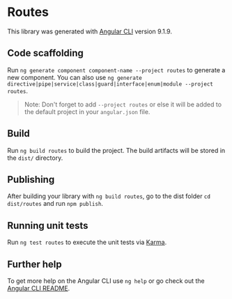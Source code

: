 # Routes

This library was generated with [Angular CLI](https://github.com/angular/angular-cli) version 9.1.9.

## Code scaffolding

Run `ng generate component component-name --project routes` to generate a new component. You can also use `ng generate directive|pipe|service|class|guard|interface|enum|module --project routes`.
> Note: Don't forget to add `--project routes` or else it will be added to the default project in your `angular.json` file. 

## Build

Run `ng build routes` to build the project. The build artifacts will be stored in the `dist/` directory.

## Publishing

After building your library with `ng build routes`, go to the dist folder `cd dist/routes` and run `npm publish`.

## Running unit tests

Run `ng test routes` to execute the unit tests via [Karma](https://karma-runner.github.io).

## Further help

To get more help on the Angular CLI use `ng help` or go check out the [Angular CLI README](https://github.com/angular/angular-cli/blob/master/README.md).
